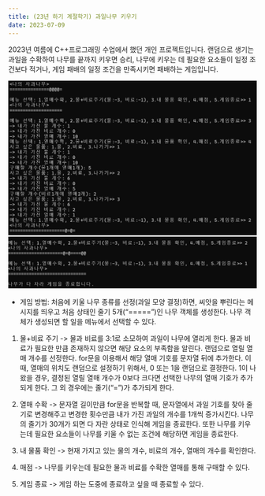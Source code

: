 ```yaml
---
title: (23년 하기 계절학기) 과일나무 키우기
date: 2023-07-09
---
```


2023년 여름에 C++프로그래밍 수업에서 했던 개인 프로젝트입니다. 랜덤으로 생기는 과일을 수확하여 나무를 끝까지 키우면 승리, 나무에 키우는 데 필요한 요소들이 일정 조건보다 적거나, 게임 패배의 일정 조건을 만족시키면 패배하는 게임입니다.

<!--more-->

![screenshot](HarvestGame2.jpg)
![screenshot](HarvestGame3.jpg)

- 게임 방법: 처음에 키울 나무 종류를 선정(과일 모양 결정)하면, 씨앗을 뿌린다는 메시지를 띄우고 처음 상태인 줄기 5개(“=====”)인 나무 객체를 생성한다.
나무 객체가 생성되면 할 일을 메뉴에서 선택할 수 있다.

1. 물+비료 주기 -> 물과 비료를 3:1로 소모하여 과일이 나무에 열리게 한다. 물과 비료가 필요한 만큼 존재하지 않으면 해당 요소의 부족함을 알린다. 랜덤으로 열릴 열매 개수를 선정한다. for문을 이용해서 해당 열매 기호를 문자열 뒤에 추가한다. 이때, 열매의 위치도 랜덤으로 설정하기 위해서, 0 또는 1을 랜덤으로 결정한다. 1이 나왔을 경우, 결정된 열릴 열매 개수가 0보다 크다면 선택한 나무의 열매 기호가 추가되게 한다. 그 외 경우에는 줄기(“=”)가 추가되게 한다.

2. 열매 수확 -> 문자열 길이만큼 for문을 반복할 때, 문자열에서 과일 기호를 찾아 줄기로 변경해주고 변경한 횟수만큼 내가 가진 과일의 개수를 1개씩 증가시킨다. 나무의 줄기가 30개가 되면 다 자란 상태로 인식해 게임을 종료한다. 또한 나무를 키우는데 필요한 요소들이 나무를 키울 수 없는 조건에 해당하면 게임을 종료한다.

3. 내 물품 확인 -> 현재 가지고 있는 물의 개수, 비료의 개수, 열매의 개수를 확인한다.

4. 매점 -> 나무를 키우는데 필요한 물과 비료를 수확한 열매를 통해 구매할 수 있다.

5. 게임 종료 -> 게임 하는 도중에 종료하고 싶을 때 종료할 수 있다.
